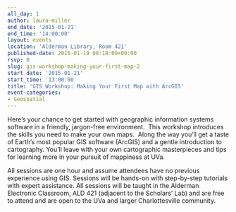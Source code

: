 ```yaml
---
all_day: 1
author: laura-miller
end_date: '2015-01-21'
end_time: '14:00:00'
layout: events
location: 'Alderman Library, Room 421'
published-date: 2015-01-19 08:18:09+00:00
rsvp: 0
slug: gis-workshop-making-your-first-map-2
start_date: '2015-01-21'
start_time: '13:00:00'
title: 'GIS Workshop: Making Your First Map with ArcGIS'
event-categories:
- Geospatial
---
```


Here’s your chance to get started with geographic information systems software in a friendly, jargon-free environment.  This workshop introduces the skills you need to make your own maps.  Along the way you’ll get a taste of Earth’s most popular GIS software (ArcGIS) and a gentle introduction to cartography. You’ll leave with your own cartographic masterpieces and tips for learning more in your pursuit of mappiness at UVa.

All sessions are one hour and assume attendees have no previous experience using GIS. Sessions will be hands-on with step-by-step tutorials with expert assistance. All sessions will be taught in the Alderman Electronic Classroom, ALD 421 (adjacent to the Scholars’ Lab) and are free to attend and are open to the UVa and larger Charlottesville community.
